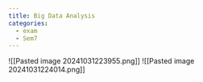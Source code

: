 ```yaml
---
title: Big Data Analysis
categories:
  - exam
  - Sem7
---
```


![[Pasted image 20241031223955.png]]
![[Pasted image 20241031224014.png]]